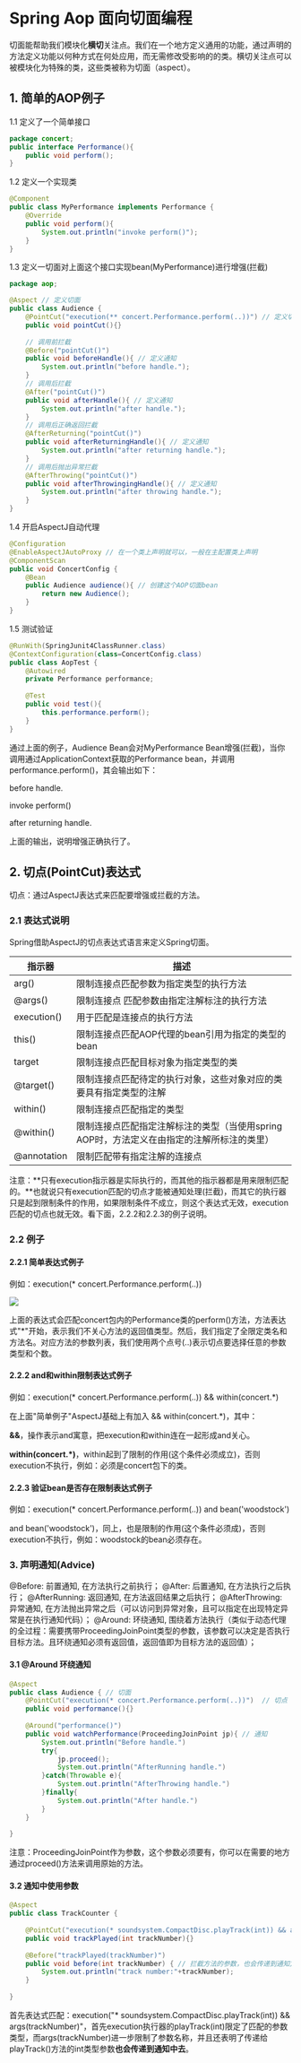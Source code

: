 # Spring Aop 面向切面编程

切面能帮助我们模块化**横切**关注点。我们在一个地方定义通用的功能，通过声明的方法定义功能以何种方式在何处应用，而无需修改受影响的的类。横切关注点可以被模块化为特殊的类，这些类被称为切面（aspect）。

## 1. 简单的AOP例子

1.1 定义了一个简单接口

```java
package concert;
public interface Performance(){
    public void perform();
}
```

1.2 定义一个实现类

```java
@Component
public class MyPerformance implements Performance {
    @Override
    public void perform(){
        System.out.println("invoke perform()");
    }
}
```

1.3 定义一切面对上面这个接口实现bean(MyPerformance)进行增强(拦截)

```java
package aop;

@Aspect // 定义切面
public class Audience {
    @PointCut("execution(** concert.Performance.perform(..))") // 定义切点
    public void pointCut(){}
    
    // 调用前拦截
    @Before("pointCut()") 
    public void beforeHandle(){ // 定义通知
        System.out.println("before handle.");
    }
    // 调用后拦截
    @After("pointCut()")
    public void afterHandle(){ // 定义通知
        System.out.println("after handle.");
    }
    // 调用后正确返回拦截
    @AfterReturning("pointCut()")
    public void afterReturningHandle(){ // 定义通知
        System.out.println("after returning handle.");
    }
    // 调用后抛出异常拦截
    @AfterThrowing("pointCut()")
    public void afterThrowingingHandle(){ // 定义通知
        System.out.println("after throwing handle.");
    }
}

```

1.4 开启AspectJ自动代理

```java
@Configuration
@EnableAspectJAutoProxy // 在一个类上声明就可以，一般在主配置类上声明
@ComponentScan
public void ConcertConfig {
    @Bean
    public Audience audience(){ // 创建这个AOP切面bean
        return new Audience();
    }
}
```

1.5 测试验证

```java
@RunWith(SpringJunit4ClassRunner.class)
@ContextConfiguration(class=ConcertConfig.class)
public class AopTest {
    @Autowired
    private Performance performance;
    
    @Test
    public void test(){
        this.performance.perform();
    }
}
```

通过上面的例子，Audience Bean会对MyPerformance Bean增强(拦截)，当你调用通过ApplicationContext获取的Performance bean，并调用performance.perform()，其会输出如下：

before handle.

invoke perform()

after returning handle.

上面的输出，说明增强正确执行了。

## 2. 切点(PointCut)表达式

切点：通过AspectJ表达式来匹配要增强或拦截的方法。

### 2.1 表达式说明

Spring借助AspectJ的切点表达式语言来定义Spring切面。

| **指示器**  | **描述**                                                     |
| ----------- | ------------------------------------------------------------ |
| arg()       | 限制连接点匹配参数为指定类型的执行方法                       |
| @args()     | 限制连接点 匹配参数由指定注解标注的执行方法                  |
| execution() | 用于匹配是连接点的执行方法                                   |
| this()      | 限制连接点匹配AOP代理的bean引用为指定的类型的bean            |
| target      | 限制连接点匹配目标对象为指定类型的类                         |
| @target()   | 限制连接点匹配待定的执行对象，这些对象对应的类要具有指定类型的注解 |
| within()    | 限制连接点匹配指定的类型                                     |
| @within()   | 限制连接点匹配指定注解标注的类型（当使用spring AOP时，方法定义在由指定的注解所标注的类里） |
| @annotation | 限制匹配带有指定注解的连接点                                 |

注意：**只有execution指示器是实际执行的，而其他的指示器都是用来限制匹配的。**也就说只有execution匹配的切点才能被通知处理(拦截)，而其它的执行器只是起到限制条件的作用，如果限制条件不成立，则这个表达式无效，execution匹配的切点也就无效。看下面，2.2.2和2.2.3的例子说明。

### 2.2 例子

#### 2.2.1 简单表达式例子

例如：execution(* concert.Performance.perform(..))

![](./doc/AspectJ-sample1.jpg)

上面的表达式会匹配concert包内的Performance类的perform()方法，方法表达式"*"开始，表示我们不关心方法的返回值类型。然后，我们指定了全限定类名和方法名。对应方法的参数列表，我们使用两个点号(..)表示切点要选择任意的参数类型和个数。

#### 2.2.2 and和within限制表达式例子

例如：execution(* concert.Performance.perform(..)) && within(concert.*)

在上面"简单例子"AspectJ基础上有加入 && within(concert.*)，其中：

**&&**，操作表示and寓意，把execution和within连在一起形成and关心。

**within(concert.*)**，within起到了限制的作用(这个条件必须成立)，否则execution不执行，例如：必须是concert包下的类。

#### 2.2.3 验证bean是否存在限制表达式例子

例如：execution(* concert.Performance.perform(..)) and bean('woodstock')

and bean('woodstock')，同上，也是限制的作用(这个条件必须成)，否则execution不执行，例如：woodstock的bean必须存在。

### 3. 声明通知(Advice)

@Before: 前置通知, 在方法执行之前执行；
@After: 后置通知, 在方法执行之后执行；
@AfterRunning: 返回通知, 在方法返回结果之后执行；
@AfterThrowing: 异常通知, 在方法抛出异常之后（可以访问到异常对象，且可以指定在出现特定异常是在执行通知代码）；
@Around: 环绕通知, 围绕着方法执行（类似于动态代理的全过程：需要携带ProceedingJoinPoint类型的参数，该参数可以决定是否执行目标方法。且环绕通知必须有返回值，返回值即为目标方法的返回值）；

#### 3.1 @Around 环绕通知

```java
@Aspect
public class Audience { // 切面
    @PointCut("execution(* concert.Performance.perform(..))")  // 切点
    public void performance(){}
    
    @Around("performance()")
    public void watchPerformance(ProceedingJoinPoint jp){ // 通知
        System.out.println("Before handle.")
        try{
            jp.proceed();
            System.out.println("AfterRunning handle.")
        }catch(Throwable e){
            System.out.println("AfterThrowing handle.")
        }finally{
            System.out.println("After handle.")
        }
    }
    
}
```

注意：ProceedingJoinPoint作为参数，这个参数必须要有，你可以在需要的地方通过proceed()方法来调用原始的方法。

#### 3.2 通知中使用参数

```java
@Aspect
public class TrackCounter {
        
    @PointCut("execution(* soundsystem.CompactDisc.playTrack(int)) && args(trackNumber)")
    public void trackPlayed(int trackNumber){}
    
    @Before("trackPlayed(trackNumber)")
    public void before(int trackNumber) { // 拦截方法的参数，也会传递到通知方法中
        System.out.println("track number:"+trackNumber);
    }
    
}
```

首先表达式匹配：execution("* soundsystem.CompactDisc.playTrack(int)) && args(trackNumber)"，首先execution执行器的playTrack(int)限定了匹配的参数类型，而args(trackNumber)进一步限制了参数名称，并且还表明了传递给playTrack()方法的int类型参数**也会传递到通知中去**。